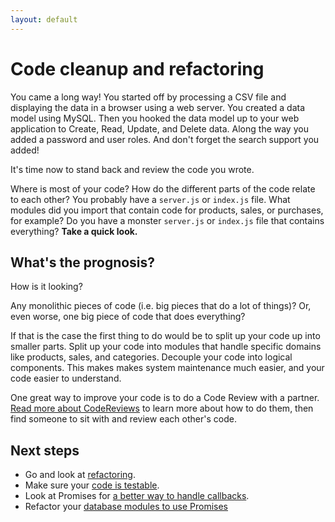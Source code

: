```yaml
---
layout: default
---
```


# Code cleanup and refactoring

You came a long way! You started off by processing a CSV file and displaying the data in a browser using a web server.  You created a data model using MySQL. Then you hooked the data model up to your web application to Create, Read, Update, and Delete data. Along the way you added a password and user roles. And don't forget the search support you added!

It's time now to stand back and review the code you wrote.

Where is most of your code? How do the different parts of the code relate to each other? You probably have a `server.js` or `index.js` file.  What modules did you import that contain code for products, sales, or purchases, for example? Do you have a monster `server.js` or `index.js` file that contains everything? **Take a quick look.**

## What's the prognosis?

How is it looking?

Any monolithic pieces of code (i.e. big pieces that do a lot of things)? Or, even worse, one big piece of code that does everything?

If that is the case the first thing to do would be to split up your code up into smaller parts. Split up your code into modules that handle specific domains like products, sales, and categories. Decouple your code into logical components. This makes makes system maintenance much easier, and your code easier to understand.

One great way to improve your code is to do a Code Review with a partner. [Read more about CodeReviews](./steps/code_review.html) to learn more about how to do them, then find someone to sit with and review each other's code.


## Next steps

* Go and look at [refactoring](/steps/go_refactor.html).
* Make sure your [code is testable](/steps/refactor_to_be_testable.html).
* Look at Promises for [a better way to handle callbacks](/steps/promises.html).
* Refactor your [database modules to use Promises](/steps/refactor_to_using_promises.html)
